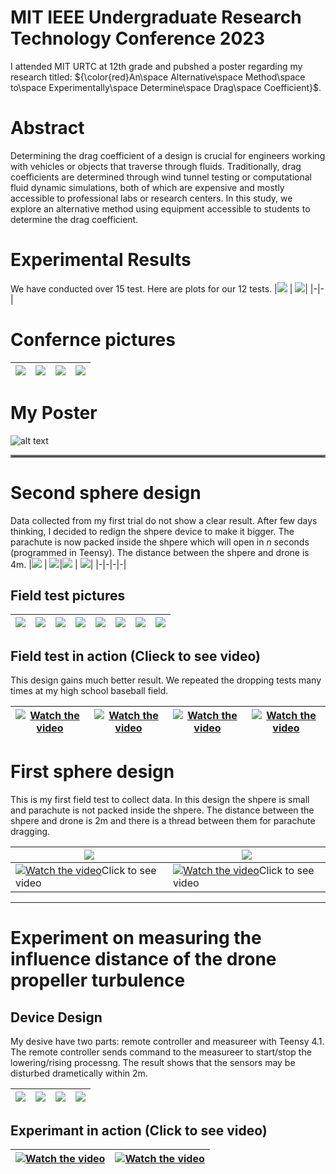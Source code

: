 # MIT IEEE Undergraduate Research Technology Conference 2023
I attended MIT URTC at 12th grade and pubshed a poster regarding my research titled:
${\color{red}An\space Alternative\space Method\space to\space Experimentally\space Determine\space Drag\space Coefficient}$.

# Abstract

Determining the drag coefficient of a design is crucial for engineers working with vehicles or objects that traverse through fluids. Traditionally, drag coefficients are determined through wind tunnel testing or computational fluid dynamic simulations, both of which are expensive and mostly accessible to professional labs or research centers. In this study, we explore an alternative method using equipment accessible to students to determine the drag coefficient.

# Experimental Results
We have conducted over 15 test. Here are plots for our 12 tests. 
|<img src="supp/res_01.jpg">  |  <img src="supp/res_02.jpg">|
|-|-|

# Confernce pictures
|<img src="supp/URTC2023_09.jpg">  |  <img src="supp/URTC2023_25.jpg">| <img src="supp/URTC2023_27.jpg">| <img src="supp/URTC2023_33.JPG">|
|-|-|-|-|

# My Poster
![alt text](supp/poster.png?raw=true)

<hr style="border:2px solid gray">

# Second sphere design
Data collected from my first trial do not show a clear result. After few days thinking, I decided to redign the shpere device to make it bigger. The parachute is now packed inside the shpere which will open in $n$ seconds (programmed in Teensy). The distance between the shpere and drone is 4m.
|<img src="supp/SD_01.jpg">  |  <img src="supp/SD_02.jpg">|<img src="supp/SD_03.jpg">  |  <img src="supp/SD_04.jpg">|
|-|-|-|-|

## Field test pictures
|<img src="supp/SD_05.jpg">  |  <img src="supp/SD_06.jpg">|<img src="supp/SD_07.jpg">  |  <img src="supp/SD_08.jpg">|<img src="supp/SD_09.jpg">  |  <img src="supp/SD_10.jpg">|<img src="supp/SD_11.jpg">  |  <img src="supp/SD_12.jpg">|
|-|-|-|-|-|-|-|-|

## Field test in action (Clieck to see video)
This design gains much better result. We repeated the dropping tests many times at my high school baseball field. 

|[![Watch the video](supp/vSD_01.jpg)](https://youtu.be/AlfHkCt_TqM)| [![Watch the video](supp/vSD_03.jpg)](https://youtu.be/pFI2WR9nJVs)|[![Watch the video](supp/vSD_02.jpg)](https://youtu.be/zX2TprNO8Wo)| [![Watch the video](supp/vSD_04.jpg)](https://youtu.be/CzGhfGbbUxk)|
|-|-|-|-|

# First sphere design
This is my first field test to collect data. In this design the shpere is small and parachute is not packed inside the shpere. The distance between the shpere and drone is 2m and there is a thread between them for parachute dragging. 

|<img src="supp/FD_01.jpg">  |  <img src="supp/FD_02.jpg">|
|-|-|
|[![Watch the video](supp/FD_03.jpg)](https://youtu.be/DSQsyJr9EpU)Click to see video| [![Watch the video](supp/FD_04.jpg)](https://youtu.be/YsY-ipEsGfg)Click to see video|

---

# Experiment on measuring the influence distance of the drone propeller turbulence

## Device Design
My desive have two parts: remote controller and measureer with Teensy 4.1. The remote controller sends command to the measureer to start/stop the lowering/rising processng. The result shows that the sensors may be disturbed drametically within 2m.

|<img src="supp/DD_01.jpg">|<img src="supp/DD_02.jpg">|<img src="supp/DD_03.jpg">|<img src="supp/DD_04.jpg">|
|-|-|-|-|

## Experimant in action (Click to see video)
|[![Watch the video](supp/vDD_01.jpg)](https://youtu.be/PYXKLhRCC98)| [![Watch the video](supp/vDD_02.jpg)](https://youtu.be/XwWg2IJEBqU)|
|-|-|
